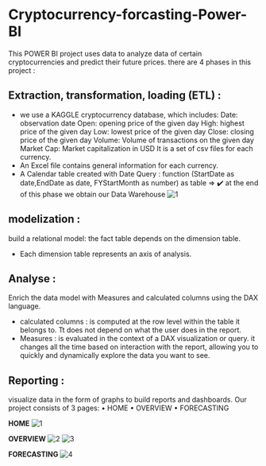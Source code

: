 # Cryptocurrency-forcasting-Power-BI
This POWER BI project uses data to analyze data of certain cryptocurrencies and predict their future prices.
there are 4 phases in this project :
## Extraction, transformation, loading (ETL) :
- we use a KAGGLE cryptocurrency database, which includes:
Date: observation date
Open: opening price of the given day
High: highest price of the given day
Low: lowest price of the given day
Close: closing price of the given day
Volume: Volume of transactions on the given day
Market Cap: Market capitalization in USD
It is a set of csv files for each currency.
- An Excel file contains general information for each currency.
- A Calendar table created with Date Query : 
function (StartDate as date,EndDate as date, FYStartMonth as number) as table =>
:heavy_check_mark: at the end of this phase we obtain our Data Warehouse
![1](https://user-images.githubusercontent.com/94402429/213493158-32e2b288-04dd-43ab-9a65-b3ee6e8e2b53.PNG)

## modelization :
build a relational model: the fact table depends on the dimension table.
- Each dimension table represents an axis of analysis.
## Analyse :
Enrich the data model with Measures and calculated columns using the DAX language.
- calculated columns : is computed at the row level within the table it belongs to. Tt does not depend on what the user does in the report.
-  Measures : is evaluated in the context of a DAX visualization or query.
it changes all the time based on interaction with the report, allowing you to quickly and dynamically explore the data you want to see.
## Reporting :
visualize data in the form of graphs to build reports and dashboards.
Our project consists of 3 pages:
• HOME
• OVERVIEW
• FORECASTING

**HOME**
![1](https://user-images.githubusercontent.com/94402429/213483873-dfe3e1bc-e4eb-4437-809c-d98d804b7eca.PNG)

**OVERVIEW**
![2](https://user-images.githubusercontent.com/94402429/213483889-45940336-53bd-490f-ab14-c886ca83125f.PNG)
![3](https://user-images.githubusercontent.com/94402429/213483902-03ce6173-af83-4d81-aa9c-7a52aa994065.PNG)

**FORECASTING**
![4](https://user-images.githubusercontent.com/94402429/213483917-cf778972-cd70-47c9-ad8c-d74d2f0a62fb.PNG)
